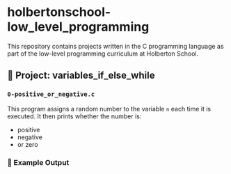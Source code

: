 # holbertonschool-low_level_programming

This repository contains projects written in the C programming language as part of the low-level programming curriculum at Holberton School.

## 📁 Project: variables_if_else_while

### `0-positive_or_negative.c`

This program assigns a random number to the variable `n` each time it is executed. It then prints whether the number is:

- positive
- negative
- or zero

### 🧪 Example Output
